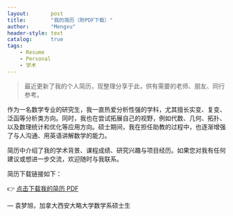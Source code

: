 ```yaml
---
layout:       post
title:        "我的简历（附PDF下载）"
author:       "Mengxu"
header-style: text
catalog:      true
tags:
    - Resume
    - Personal
    - 学术
---
```


> 最近更新了我的个人简历，现整理分享于此，供有需要的老师、朋友、同行参考。

作为一名数学专业的研究生，我一直热爱分析性强的学科，尤其擅长实变、复变、泛函等分析类方向。同时，我也在尝试拓展自己的视野，例如代数、几何、拓扑、以及数理统计和优化等应用方向。硕士期间，我在担任助教的过程中，也逐渐增强了与人沟通、用英语讲解数学的能力。

简历中介绍了我的学术背景、课程成绩、研究兴趣与项目经历。如果您对我有任何建议或想进一步交流，欢迎随时与我联系。

简历下载链接如下：

👉 [点击下载我的简历 PDF](https://drive.google.com/file/d/1cj3jsD-D4o7IjwTzOBJ4dABGSY3ldH0h/view?usp=drive_link)

— 袁梦旭，加拿大西安大略大学数学系硕士生
